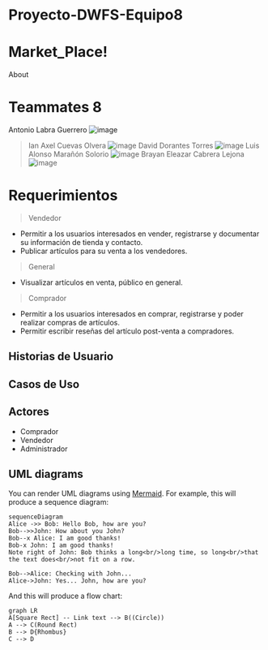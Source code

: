 # Proyecto-DWFS-Equipo8

# Market_Place!
About

# Teammates 8
Antonio Labra Guerrero
![image](https://user-images.githubusercontent.com/85530193/132098840-f88aa228-b529-4a4e-a0c4-9c553453adc3.png)
> Ian Axel Cuevas Olvera
![image](https://user-images.githubusercontent.com/85530193/132098853-4d3f1368-f078-4b75-a02f-c86435e57386.png)
> David Dorantes Torres
![image](https://user-images.githubusercontent.com/85530193/132098859-bc547b49-ca82-4915-8fe2-b128e614aae1.png)
> Luis Alonso Marañón Solorio
![image](https://user-images.githubusercontent.com/85530193/132098865-3be2f3df-d48f-4cbc-bb71-bce4497e4ac9.png)
> Brayan Eleazar Cabrera Lejona
![image](https://user-images.githubusercontent.com/85530193/132098872-b8140069-a67d-4c29-8733-14f106a9c18e.png)


# Requerimientos
> Vendedor
- Permitir a los usuarios interesados en vender, registrarse y documentar su información de tienda y contacto.
- Publicar artículos para su venta a los vendedores.
> General
- Visualizar artículos en venta, público en general.
> Comprador
- Permitir a los usuarios interesados en comprar, registrarse y poder realizar compras de artículos.
- Permitir escribir reseñas del artículo post-venta a compradores.

## Historias de Usuario


## Casos de Uso


## Actores
- Comprador
- Vendedor
- Administrador

## UML diagrams

You can render UML diagrams using [Mermaid](https://mermaidjs.github.io/). For example, this will produce a sequence diagram:

```mermaid
sequenceDiagram
Alice ->> Bob: Hello Bob, how are you?
Bob-->>John: How about you John?
Bob--x Alice: I am good thanks!
Bob-x John: I am good thanks!
Note right of John: Bob thinks a long<br/>long time, so long<br/>that the text does<br/>not fit on a row.

Bob-->Alice: Checking with John...
Alice->John: Yes... John, how are you?
```

And this will produce a flow chart:

```mermaid
graph LR
A[Square Rect] -- Link text --> B((Circle))
A --> C(Round Rect)
B --> D{Rhombus}
C --> D
```
